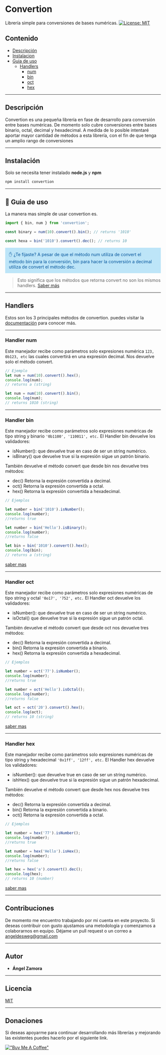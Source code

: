 <style>
    @import url('//maxcdn.bootstrapcdn.com/font-awesome/4.7.0/css/font-awesome.min.css');
 
.isa_info, .isa_success, .isa_warning, .isa_error {
margin: 10px 0px;
padding:12px;
}
.isa_info {
    color: #00529B;
    background-color: #BDE5F8;
}
</style>

# Convertion

Librería simple para conversiones de bases numéricas.
[![License: MIT](https://img.shields.io/badge/License-MIT-yellow.svg)](https://opensource.org/licenses/MIT)

## Contenido

- [Descripción](#descripcion)
- [Instalacion](#instalación)
- [Guia de uso](#guia-de-uso)
  - [Handlers](#handlers)
    - [num](#handler-num)
    - [bin](#handler-bin)
    - [oct](#handler-oct)
    - [hex](#handler-hex)

---

## Descripción

Convertion es una pequeña librería en fase de desarrollo para conversión entre bases numéricas. De momento solo cubre conversiones entre bases binario, octal, decimal y hexadecimal. A medida de lo posible intentaré aportar mayor cantidad de métodos a esta librería, con el fin de que tenga un amplio rango de conversiones

---

## Instalación

Solo se necesita tener instalado **node.js** y **npm**

```sh
npm install convertion
```

---

## 🚀 Guia de uso

La manera mas simple de usar convertion es.

```js
import { bin, num } from 'convertion';

const binary = num(10).convert().bin(); // returns '1010'

const hexa = bin('1010').convert().dec(); // returns 10
```

<div class="isa_info">
    <i class="fa fa-info-circle"></i>
    ✋ ¿Te fijaste? A pesar de que el método num utiliza de convert el método bin para la conversión, bin para hacer la conversión a decimal utiliza de convert el método dec.
</div>

> Esto significa que los métodos que retorna convert no son los mismos handlers. [Saber más](docs/index.html)

---

## Handlers

Estos son los 3 principales métodos de convertion. puedes visitar la [documentación](doc/index.html) para conocer más.

---

### Handler num

Este manejador recibe como parámetros solo expresiones numérica `123, 0b123, etc` las cuales convertirá en una expresión decimal. Nos devuelve solo el método convert.

```js
// Ejemplo
let num = num(10).convert().hex();
console.log(num);
// returns a (string)

let num = num(10).convert().bin();
console.log(num);
// returns 1010 (string)
```

---

### Handler bin

Este manejador recibe como parámetros solo expresiones numéricas de tipo string y binario `'0b1100', '110011', etc.`
El Handler bin devuelve los validadores:

- isNumber(): que devuelve true en caso de ser un string numérico.
- isBinary() que devuelve true si la expresión sigue un patrón binario.

También devuelve el método convert que desde bin nos devuelve tres métodos:

- dec() Retorna la expresión convertida a decimal.
- oct() Retorna la expresión convertida a octal.
- hex() Retorna la expresión convertida a hexadecimal.

```js
// Ejemplos

let number = bin('1010').isNumber();
console.log(number);
//returns true

let number = bin('Hello').isBinary();
console.log(number);
//returns false

let bin = bin('1010').convert().hex();
console.log(bin);
// returns a (string)
```

[saber mas](docs/module-Handlers.html)

---

### Handler oct

Este manejador recibe como parámetros solo expresiones numéricas de tipo string y octal `'0o17', '752', etc.`
El Handler oct devuelve los validadores:

- isNumber(): que devuelve true en caso de ser un string numérico.
- isOctal() que devuelve true si la expresión sigue un patrón octal.

También devuelve el método convert que desde oct nos devuelve tres métodos:

- dec() Retorna la expresión convertida a decimal.
- bin() Retorna la expresión convertida a binario.
- hex() Retorna la expresión convertida a hexadecimal.

```js
// Ejemplos

let number = oct('77').isNumber();
console.log(number);
//returns true

let number = oct('Hello').isOctal();
console.log(number);
//returns false

let oct = oct('20').convert().hex();
console.log(oct);
// returns 10 (string)
```

[saber mas](docs/module-Handlers.html)

---

### Handler hex

Este manejador recibe como parámetros solo expresiones numéricas de tipo string y hexadecimal `'0x1ff', '12ff', etc.`
El Handler hex devuelve los validadores:

- isNumber(): que devuelve true en caso de ser un string numérico.
- ishHex() que devuelve true si la expresión sigue un patrón hexadecimal.

También devuelve el método convert que desde hex nos devuelve tres métodos:

- dec() Retorna la expresión convertida a decimal.
- bin() Retorna la expresión convertida a binario.
- oct() Retorna la expresión convertida a octal.

```js
// Ejemplos

let number = hex('77').isNumber();
console.log(number);
//returns true

let number = hex('Hello').isHex();
console.log(number);
//returns false

let hex = hex('a').convert().dec();
console.log(hex);
// returns 10 (number)
```

[saber mas](docs/module-Handlers.html)

---

## Contribuciones

De momento me encuentro trabajando por mi cuenta en este proyecto. Si deseas contribuir con gusto ajustamos una metodología y comenzamos a colaborarnos en equipo. Déjame un pull request o un correo a <angeldesweg@gmail.com>

---

## Autor

- **Ángel Zamora**

---

## Licencia

[MIT](http://https://github.com/angeldesweb-org/convertion/blob/master/LICENSE)

---

## Donaciones

Si deseas apoyarme para continuar desarrollando más librerías y mejorando las existentes puedes hacerlo por el siguiente link.

[!["Buy Me A Coffee"](https://www.buymeacoffee.com/assets/img/custom_images/orange_img.png)](https://paypal.me/angeldesweb)
